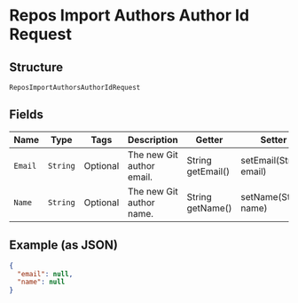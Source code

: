 
# Repos Import Authors Author Id Request

## Structure

`ReposImportAuthorsAuthorIdRequest`

## Fields

| Name | Type | Tags | Description | Getter | Setter |
|  --- | --- | --- | --- | --- | --- |
| `Email` | `String` | Optional | The new Git author email. | String getEmail() | setEmail(String email) |
| `Name` | `String` | Optional | The new Git author name. | String getName() | setName(String name) |

## Example (as JSON)

```json
{
  "email": null,
  "name": null
}
```

